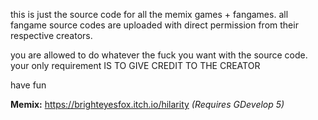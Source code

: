 this is just the source code for all the memix games + fangames. all fangame source codes are uploaded with direct permission from their respective creators.

you are allowed to do whatever the fuck you want with the source code. your only requirement IS TO GIVE CREDIT TO THE CREATOR


have fun


**Memix:** https://brighteyesfox.itch.io/hilarity *(Requires GDevelop 5)*
